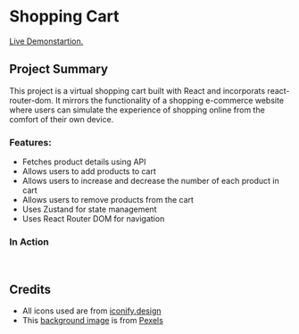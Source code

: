 # Shopping Cart

<a href="https://aaronsww.github.io/cv-application">Live Demonstartion.</a>

## Project Summary

This project is a virtual shopping cart built with React and incorporats react-router-dom. It mirrors the functionality of a shopping e-commerce website where users can simulate the experience of shopping online from the comfort of their own device.

### Features:

- Fetches product details using API
- Allows users to add products to cart
- Allows users to increase and decrease the number of each product in cart
- Allows users to remove products from the cart
- Uses Zustand for state management
- Uses React Router DOM for navigation

### In Action

<img src="" alt="">
<img src="" alt="">

## Credits

- All icons used are from <a href="https://iconify.design/">iconify.design</a>
- This <a href="https://www.pexels.com/photo/man-sitting-in-a-basketball-hoop-15786936/">background image</a> is from <a href="https://www.pexels.com/">Pexels</a>
